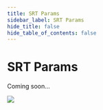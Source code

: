 ```yaml
---
title: SRT Params
sidebar_label: SRT Params
hide_title: false
hide_table_of_contents: false
---
```


# SRT Params

Coming soon...

![](https://ossrs.net/gif/v1/sls.gif?site=ossrs.io&path=/lts/doc-en-4/doc/srt-params)


